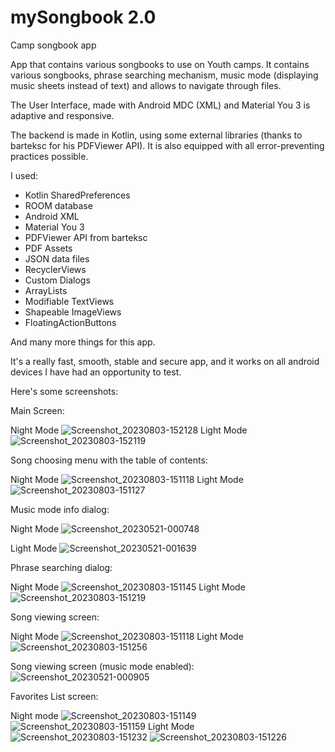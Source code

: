 # mySongbook 2.0
 Camp songbook app

App that contains various songbooks to use on Youth camps. It contains various songbooks, phrase searching mechanism, music mode (displaying music sheets instead of text) and allows to navigate through files. 

The User Interface, made with Android MDC (XML) and Material You 3 is adaptive and responsive.

The backend is made in Kotlin, using some external libraries (thanks to barteksc for his PDFViewer API). It is also equipped with all error-preventing practices possible.

I used:
- Kotlin SharedPreferences
- ROOM database
- Android XML
- Material You 3
- PDFViewer API from barteksc
- PDF Assets
- JSON data files
- RecyclerViews
- Custom Dialogs
- ArrayLists
- Modifiable TextViews
- Shapeable ImageViews
- FloatingActionButtons
  
And many more things for this app.


It's a really fast, smooth, stable and secure app, and it works on all android devices I have had an opportunity to test.

Here's some screenshots:

Main Screen:

Night Mode
![Screenshot_20230803-152128](https://github.com/macizett/mySongbook/assets/123411141/b2a3ead1-8b40-434f-ad2b-94c882b0beec)
Light Mode
![Screenshot_20230803-152119](https://github.com/macizett/mySongbook/assets/123411141/65c4df6c-66e3-45e6-8eb5-a6e6b4cfd681)



Song choosing menu with the table of contents:

Night Mode
![Screenshot_20230803-151118](https://github.com/macizett/mySongbook/assets/123411141/d5a2592e-ab50-424e-ae24-1f0e26a84cd6)
Light Mode
![Screenshot_20230803-151127](https://github.com/macizett/mySongbook/assets/123411141/e401aaed-673c-4ca3-b076-f15fb56816c6)


Music mode info dialog:

Night Mode
![Screenshot_20230521-000748](https://github.com/macizett/mySongbook/assets/123411141/c8e5f308-a992-449b-b545-d986793f668b)

Light Mode
![Screenshot_20230521-001639](https://github.com/macizett/mySongbook/assets/123411141/cc48930c-18f1-4684-83af-7e85e22c0f2e)


Phrase searching dialog:

Night Mode
![Screenshot_20230803-151145](https://github.com/macizett/mySongbook/assets/123411141/8fe0a2a0-cd78-4fd8-af8f-14534cdf55fd)
Light Mode
![Screenshot_20230803-151219](https://github.com/macizett/mySongbook/assets/123411141/d458b311-6193-490f-a997-b8955ed708aa)


Song viewing screen:

Night Mode
![Screenshot_20230803-151118](https://github.com/macizett/mySongbook/assets/123411141/1aae18d4-8300-44c3-b97a-b693161b8401)
Light Mode
![Screenshot_20230803-151256](https://github.com/macizett/mySongbook/assets/123411141/8af7b8e6-e572-4a7f-8526-b1a584b8bb87)

Song viewing screen (music mode enabled):
![Screenshot_20230521-000905](https://github.com/macizett/mySongbook/assets/123411141/5ab47e33-c7df-4be8-974e-829f06ce2d63)

Favorites List screen:

Night mode
![Screenshot_20230803-151149](https://github.com/macizett/mySongbook/assets/123411141/502e77ed-f331-4fa3-b197-35f5f81b4ca1)
![Screenshot_20230803-151159](https://github.com/macizett/mySongbook/assets/123411141/56d3cc81-4f96-41c0-a056-63ac3a2a6cdd)
Light Mode
![Screenshot_20230803-151232](https://github.com/macizett/mySongbook/assets/123411141/b72f5f00-53eb-48a9-8b41-fe19e163c3c0)
![Screenshot_20230803-151226](https://github.com/macizett/mySongbook/assets/123411141/c75bf020-a150-4a01-be27-252277e757d4)

